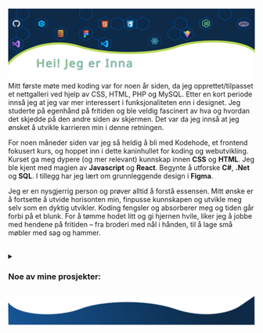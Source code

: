 ![Github Profile of Inna Aleksenitser](./images/header.svg)
Mitt første møte med koding var for noen år siden, da jeg opprettet/tilpasset et nettgalleri ved hjelp av CSS, HTML, PHP og MySQL. Etter en kort periode innså jeg at jeg var mer interessert i funksjonaliteten enn i designet. Jeg studerte på egenhånd på fritiden og ble veldig fascinert av hva og hvordan det skjedde på den andre siden av skjermen. Det var da jeg innså at jeg ønsket å utvikle karrieren min i denne retningen.

For noen måneder siden var jeg så heldig å bli med Kodehode, et frontend fokusert kurs, og hoppet inn i dette kaninhullet for koding og webutvikling. Kurset ga meg dypere (og mer relevant) kunnskap innen **CSS** og **HTML**. Jeg ble kjent med magien av **Javascript** og **React**. Begynte å utforske **C#**, **.Net** og **SQL**. I tillegg har jeg lært om grunnleggende design i **Figma**.

Jeg er en nysgjerrig person og prøver alltid å forstå essensen. Mitt ønske er å fortsette å utvide horisonten min, finpusse kunnskapen og utvikle meg selv som en dyktig utvikler.
Koding fengsler og absorberer meg og tiden går forbi på et blunk. For å tømme hodet litt og gi hjernen hvile, liker jeg å jobbe med hendene på fritiden – fra broderi med nål i hånden, til å lage små møbler med sag og hammer.  
<br />

<details>
<summary> <h3> Noe av mine prosjekter: </h3> </summary>
<br />
 
|       |      	|
|:---:	|:----	|
|  [![Quiz](./images/projects/quiz.jpg "Quiz - C# prosjekt")](https://github.com/Inna-B10/QuizFormApp)  | **Quiz** _(C#)_ <br/>En enkel C#-app som kjører quiz og viser resultatet til slutt.<br>Utformet med Windows.Forms.<br>[GitHub](https://github.com/Inna-B10/QuizFormApp) |
|  [![Enhetsregisteret](./images/projects/enhetsregisteret.jpg "Enhetsregisteret - API prosjekt")](https://github.com/Inna-B10/Enhetsregisteret-project)  |  **Enhetsregisteret** _(React + Vite)_ <br/>Applikasjonen i React som gjør en spørring mot Brønnøysundregistrene sitt API og presenterer en liste over bedriftene som ble funnet.<br>[GitHub](https://github.com/Inna-B10/Enhetsregisteret-project) \| [Netlify](https://enhetsregisteret-project.netlify.app/)  |
|  [![The farm](./images/projects/farm.jpg "The farm \"Natural Bliss\"")](https://github.com/Inna-B10/The-farm---Natural-Bliss)  |   **Farm \"Natural Bliss\"** _(HTML + CSS)_ <br/>Open topic: design a visually appealing, user-friendly website for client.<br> Chosen topic - Farm.<br>[Github](https://github.com/Inna-B10/The-farm---Natural-Bliss) \| [Netlify](https://github.com/Inna-B10/The-farm---Natural-Bliss) |
|    [![Free games](./images/projects/games.jpg "Free games - API prosjekt")](https://github.com/Inna-B10/JS-API-PROJECT) 	|   **Free games** _(Javascript API) Group Project_ <br/> A website that displays information retrieved from an API AND/OR USES the information retrieved to display something.<br>[GitHub](https://github.com/Inna-B10/JS-API-PROJECT) \| [Netlify](https://js-api-group-project.netlify.app) 	|
|   [![Soundboard](./images/projects/soundboard.jpg "Soundboard")](https://github.com/Inna-B10/Soundboard)  	|   **Soundboard** _(Vanilla Javascript)_ <br/> Creating a soundboard with eventlisteners that are activated when pressing keyboard keys and style properly so it actually looks like a soundboard!<br>[GitHub](https://github.com/Inna-B10/Soundboard) \| [Netlify](https://soundboard-innab10.netlify.app)  	|
|   [![TextilePod](./images/projects/textilePod.jpg "TextilePod - Group prosjekt")](https://github.com/Inna-B10/Textile-Pod) 	|   **TextilePod** _(HTML + CSS) Group Project_ <br/> An engaging and visually appealing homepage that introduces Textile POD using HTML, CSS. Mission of the business is to bring awareness in the city to recycle clothes.<br>[GitHub](ttps://github.com/Inna-B10/Textile-Pod) \| [Netlify](https://textile-pod.netlify.app/)  	| 
|   [![Todo list](./images/projects/todo.jpg "Todo list")](https://github.com/Inna-B10/Advanced-Todo-list)  	|   **Todo list** _(Vanilla Javascript)_ <br/> Todo List application using JavaScript, HTML and CSS. A user has the ability to add, edit, filter, and remove items from both the list and local storage.<br>[GitHub](https://github.com/Inna-B10/Advanced-Todo-list) \| [Netlify](https://advanced-todo-list-my-innab10.netlify.app/) 	|

</details>

![footer wave](./images/footer.svg)

<!--

🛠 Jeg jobber for tiden med denne siden

**Inna-B10/Inna-B10** is a ✨ _special_ ✨ repository because its `README.md` (this file) appears on your GitHub profile.

Here are some ideas to get you started:

- 🔭 I’m currently working on ...
- 🌱 I’m currently learning ...
- 👯 I’m looking to collaborate on ...
- 🤔 I’m looking for help with ...
- 💬 Ask me about ...
- 📫 How to reach me: ...
- 😄 Pronouns: ...
- ⚡ Fun fact: ...
- 👋
  -->

